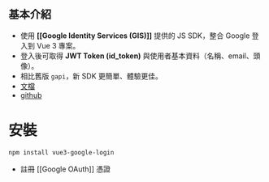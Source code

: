 ## 基本介紹

- 使用 **[[Google Identity Services (GIS)]]** 提供的 JS SDK，整合 Google 登入到 Vue 3 專案。
- 登入後可取得 **JWT Token (id_token)** 與使用者基本資料（名稱、email、頭像）。
- 相比舊版 `gapi`，新 SDK 更簡單、體驗更佳。
- [文檔](https://devbaji.github.io/vue3-google-login/)
- [github](https://github.com/devbaji/vue3-google-login?tab=readme-ov-file)

# 安裝

```bash
npm install vue3-google-login
```

- 註冊 [[Google OAuth]] 憑證